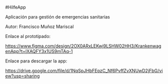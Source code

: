 #HilfeApp

Aplicación para gestión de emergencias sanitarias

Autor: Francisco Muñoz Mariscal

Enlace al prototipado: 

https://www.figma.com/design/2OX0ARxLEKwj9LSHW02HH3/KrankenwagenApp?t=lXAQFY3x1US9mTAq-1

Enlace para descargar la app: 

https://drive.google.com/file/d/1NqSpJHbFEpzC_Nf6PvffZvXNUwD2jFbG/view?usp=sharing
